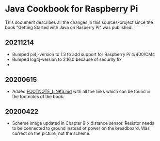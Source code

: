 # Java Cookbook for Raspberry Pi

This document describes all the changes in this sources-project since the book "Getting Started with Java on Rasperry Pi" was published.

## 20211214 

* Bumped pi4j-version to 1.3 to add support for Raspberry Pi 4/400/CM4
* Bumped log4j-version to 2.16.0 because of security fix
* 
## 20200615

* Added [FOOTNOTE_LINKS.md](FOOTNOTE_LINKS.md) with all the links which can be found in the footnotes of the book.

## 20200422

* Scheme image updated in Chapter 9 > distance sensor. Resistor needs to be connected to ground instead of power on the breadboard. Was correct on the picture, not the scheme.

